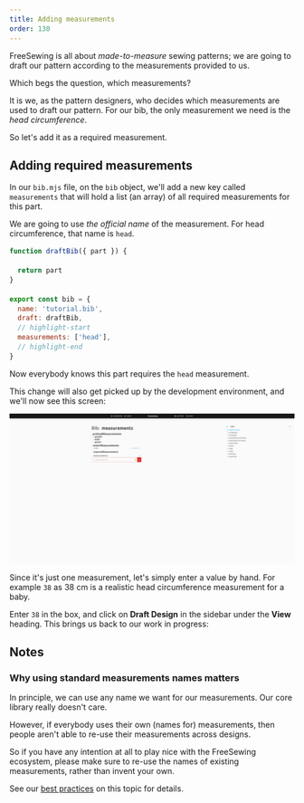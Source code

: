```yaml
---
title: Adding measurements
order: 130
---
```


FreeSewing is all about _made-to-measure_ sewing patterns;
we are going to draft our pattern according to the measurements provided to us.

Which begs the question, which measurements?

It is we, as the pattern designers, who decides which measurements are used
to draft our pattern. For our bib, the only measurement we need is the
_head circumference_.

So let's add it as a required measurement.

## Adding required measurements

In our `bib.mjs` file, on the `bib` object, we'll add a new key called
`measurements` that will hold a list (an array) of all required measurements
for this part.

We are going to use *the official name* of the measurement. For head
circumference, that name is `head`.

```design/src/bib.mjs
function draftBib({ part }) {

  return part
}

export const bib = {
  name: 'tutorial.bib',
  draft: draftBib,
  // highlight-start
  measurements: ['head'],
  // highlight-end
}
```

Now everybody knows this part requires the `head` measurement.

This change will also get picked up by the development environment, and we'll now see this screen:

![This screen tells us that we are missing some required measurements](./required-measurements.png)

Since it's just one measurement, let's simply enter a value by hand.
For example `38` as 38 cm is a realistic head circumference measurement for a baby.

Enter `38` in the box, and click on **Draft Design** in the sidebar under the **View** heading.
This brings us back to our work in progress:


## Notes

### Why using standard measurements names matters

In principle, we can use any name we want for our measurements.
Our core library really doesn't care.

However, if everybody uses their own (names for) measurements, then people
aren't able to re-use their measurements across designs.

So if you have any intention at all to play nice with the FreeSewing ecosystem,
please make sure to re-use the names of existing measurements, rather than
invent your own.

See our [best practices](/guides/best-practices/reuse-measurements) on this
topic for details.
